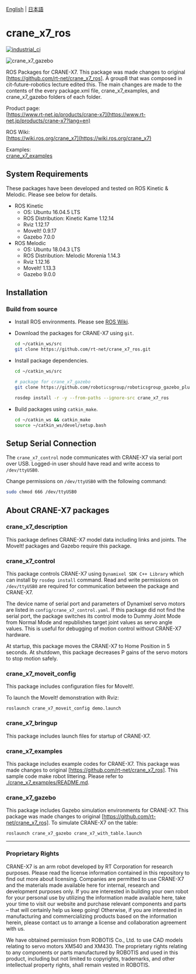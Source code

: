 [English](README.en.md) | [日本語](README.md)

# crane_x7_ros

[![industrial_ci](https://github.com/rt-net/crane_x7_ros/workflows/industrial_ci/badge.svg?branch=master)](https://github.com/rt-net/crane_x7_ros/actions?query=workflow%3Aindustrial_ci+branch%3Amaster)

![crane_x7_gazebo](https://rt-net.github.io/images/crane-x7/crane_x7_gazebo.png "crane_x7_gazebo")

ROS Packages for CRANE-X7. This package was made changes to original [https://github.com/rt-net/crane_x7_ros].  A group8 that was composed in cit-future-robotics lecture edited this. The main changes are made to the contents of the every package.xml file, crane_x7_examples, and crane_x7_gazebo folders of each folder.

Product page:  
[https://www.rt-net.jp/products/crane-x7](https://www.rt-net.jp/products/crane-x7?lang=en)

ROS Wiki:  
[https://wiki.ros.org/crane_x7](https://wiki.ros.org/crane_x7)

Examples:  
[crane_x7_examples](https://github.com/rt-net/crane_x7_ros/tree/master/crane_x7_examples)

## System Requirements

These packages have been developed and tested on ROS Kinetic & Melodic.
Please see below for details.

- ROS Kinetic
  - OS: Ubuntu 16.04.5 LTS
  - ROS Distribution: Kinetic Kame 1.12.14
  - Rviz 1.12.17
  - MoveIt! 0.9.17
  - Gazebo 7.0.0
- ROS Melodic
  - OS: Ubuntu 18.04.3 LTS
  - ROS Distribution: Melodic Morenia 1.14.3
  - Rviz 1.12.16
  - MoveIt! 1.13.3
  - Gazebo 9.0.0

## Installation

### Build from source

- Install ROS environments. Please see [ROS Wiki](http://wiki.ros.org/melodic/Installation/Ubuntu).

- Download the packages for CRANE-X7 using `git`.

  ```bash
  cd ~/catkin_ws/src
  git clone https://github.com/rt-net/crane_x7_ros.git
  ```

- Install package dependencies.

  ```bash
  cd ~/catkin_ws/src
  
  # package for crane_x7_gazebo
  git clone https://github.com/roboticsgroup/roboticsgroup_gazebo_plugins.git
  
  rosdep install -r -y --from-paths --ignore-src crane_x7_ros
  ```

- Build packages using `catkin_make`.

  ```bash
  cd ~/catkin_ws && catkin_make
  source ~/catkin_ws/devel/setup.bash
  ```

## Setup Serial Connection

The `crane_x7_control` node communicates with CRANE-X7 via serial port over USB.
Logged-in user should have read and write access to `/dev/ttyUSB0`.

Change permissions on `/dev/ttyUSB0` with the following command:

```bash
sudo chmod 666 /dev/ttyUSB0
```

## About CRANE-X7 packages

### crane_x7_description

This package defines CRANE-X7 model data including links and joints.
The MoveIt! packages and Gazebo require this package.

### crane_x7_control

This package controls CRANE-X7 using `Dynamixel SDK C++ Library`
which can install by `rosdep install` command.
Read and write permissions on `/dev/ttyUSB0` 
are required for communication between the package and CRANE-X7.

The device name of serial port and parameters of Dynamixel servo motors are listed in `config/crane_x7_control.yaml`.
If this package did not find the serial port, the package switches its control mode to Dummy Joint Mode from Normal Mode
and republishes target joint values as servo angle values.
This is useful for debugging of motion control without CRANE-X7 hardware.

At startup, this package moves the CRANE-X7 to Home Position in 5 seconds.
At shutdown, this package decreases P gains of the servo motors to stop motion safely.

### crane_x7_moveit_config

This package includes configuration files for MoveIt!.

To launch the MoveIt! demonstration with Rviz:

`roslaunch crane_x7_moveit_config demo.launch`

### crane_x7_bringup

This package includes launch files for startup of CRANE-X7.

### crane_x7_examples

This package includes example codes for CRANE-X7.
This package was made changes to original [https://github.com/rt-net/crane_x7_ros].
This sample code make robot littering.
Please refer to [./crane_x7_examples/README.md](./crane_x7_examples/README.md).

### crane_x7_gazebo

This package includes Gazebo simulation environments for CRANE-X7.
This package was made changes to original [https://github.com/rt-net/crane_x7_ros].
To simulate CRANE-X7 on the table:

`roslaunch crane_x7_gazebo crane_x7_with_table.launch`

---

### Proprietary Rights

CRANE-X7 is an arm robot developed by RT Corporation for research purposes. Please read the license information contained in this repository to find out more about licensing. Companies are permitted to use CRANE-X7 and the materials made available here for internal, research and development purposes only. If you are interested in building your own robot for your personal use by utilizing the information made available here, take your time to visit our website and purchase relevant components and parts – that will certainly help us keep going! Otherwise, if you are interested in manufacturing and commercializing products based on the information herein, please contact us to arrange a license and collaboration agreement with us. 

We have obtained permission from ROBOTIS Co., Ltd. to use CAD models relating to servo motors XM540 and XM430. The proprietary rights relating to any components or parts manufactured by ROBOTIS and used in this product, including but not limited to copyrights, trademarks, and other intellectual property rights, shall remain vested in ROBOTIS. 
